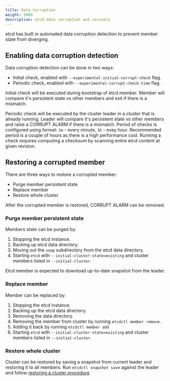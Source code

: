 ```yaml
---
title: Data Corruption
weight: 5000
description: etcd data corruption and recovery
---
```


etcd has built in automated data corruption detection to prevent member state from diverging.

## Enabling data corruption detection

Data corruption detection can be done in two ways:
* Initial check, enabled with `--experimental-initial-corrupt-check` flag.
* Periodic check, enabled with `--experimental-corrupt-check-time` flag.

Initial check will be executed during bootstrap of etcd member.
Member will compare it's persistent state vs other members and exit if there is a mismatch.

Periodic check will be executed by the cluster leader in a cluster that is already running.
Leader will compare it's persistent state vs other members and raise a CORRUPT ALARM if there is a mismatch.
Period of checks is configured using format: `1m` - every minute, `1h` - evey hour.
Recommended period is a couple of hours as there is a high performance cost.
Running a check requires computing a checksum by scanning entire etcd content at given revision.

## Restoring a corrupted member

There are three ways to restore a corrupted member:
* Purge member persistent state
* Replace member
* Restore whole cluster

After the corrupted member is restored, CORRUPT ALARM can be removed.

### Purge member persistent state

Members state can be purged by:
1. Stopping the etcd instance.
2. Backing up etcd data directory.
3. Moving out the `snap` subdirectory from the etcd data directory.
6. Starting `etcd` with `--initial-cluster-state=existing` and cluster members listed in `--initial-cluster`.

Etcd member is expected to download up-to-date snapshot from the leader.

### Replace member

Member can be replaced by:
1. Stopping the etcd instance.
2. Backing up the etcd data directory.
3. Removing the data directory.
4. Removing the member from cluster by running `etcdctl member remove`.
5. Adding it back by running `etcdctl member add`
6. Starting `etcd` with `--initial-cluster-state=existing` and cluster members listed in `--initial-cluster`.

### Restore whole cluster

Cluster can be restored by saving a snapshot from current leader and restoring it to all members.
Run `etcdctl snapshot save` against the leader and follow [restoring a cluster procedure](/docs/v3.5/op-guide/recovery).
